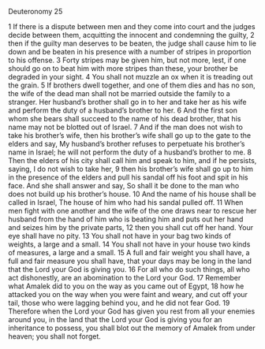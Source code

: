Deuteronomy 25

1	If there is a dispute between men and they come into court and the judges decide between them, acquitting the innocent and condemning the guilty,
2	then if the guilty man deserves to be beaten, the judge shall cause him to lie down and be beaten in his presence with a number of stripes in proportion to his offense.
3	Forty stripes may be given him, but not more, lest, if one should go on to beat him with more stripes than these, your brother be degraded in your sight.
4	You shall not muzzle an ox when it is treading out the grain.
5	If brothers dwell together, and one of them dies and has no son, the wife of the dead man shall not be married outside the family to a stranger. Her husband’s brother shall go in to her and take her as his wife and perform the duty of a husband’s brother to her.
6	And the first son whom she bears shall succeed to the name of his dead brother, that his name may not be blotted out of Israel.
7	And if the man does not wish to take his brother’s wife, then his brother’s wife shall go up to the gate to the elders and say, My husband’s brother refuses to perpetuate his brother’s name in Israel; he will not perform the duty of a husband’s brother to me.
8	Then the elders of his city shall call him and speak to him, and if he persists, saying, I do not wish to take her,
9	then his brother’s wife shall go up to him in the presence of the elders and pull his sandal off his foot and spit in his face. And she shall answer and say, So shall it be done to the man who does not build up his brother’s house.
10	And the name of his house shall be called in Israel, The house of him who had his sandal pulled off.
11	When men fight with one another and the wife of the one draws near to rescue her husband from the hand of him who is beating him and puts out her hand and seizes him by the private parts,
12	then you shall cut off her hand. Your eye shall have no pity.
13	You shall not have in your bag two kinds of weights, a large and a small.
14	You shall not have in your house two kinds of measures, a large and a small.
15	A full and fair weight you shall have, a full and fair measure you shall have, that your days may be long in the land that the Lord your God is giving you.
16	For all who do such things, all who act dishonestly, are an abomination to the Lord your God.
17	Remember what Amalek did to you on the way as you came out of Egypt,
18	how he attacked you on the way when you were faint and weary, and cut off your tail, those who were lagging behind you, and he did not fear God.
19	Therefore when the Lord your God has given you rest from all your enemies around you, in the land that the Lord your God is giving you for an inheritance to possess, you shall blot out the memory of Amalek from under heaven; you shall not forget.

